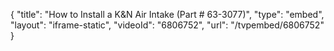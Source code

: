 {
    "title": "How to Install a K&N Air Intake (Part # 63-3077)",
    "type": "embed",
    "layout": "iframe-static",
    "videoId": "6806752",
    "url": "\/tvpembed\/6806752"
}
